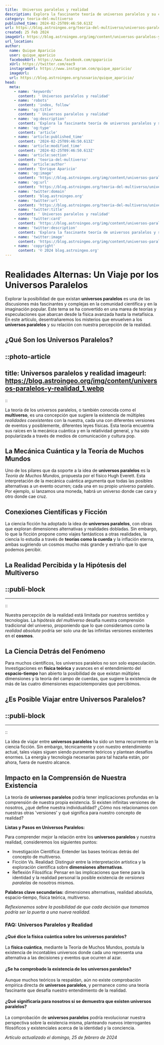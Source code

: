 ```yaml
---
title:  Universos paralelos y realidad
description: Explora la fascinante teoría de universos paralelos y su conexión con nuestra realidad. Ciencia y misterio unidos en un viaje único.
category: teoria-del-multiverso
published_time: 2024-02-25T09:46:50.613Z
url: https://blog.astroingeo.org/teoria-del-multiverso/universos-paralelos-y-realidad
created: 25 Feb 2024
imageUrl: https://blog.astroingeo.org/img/content/universos-paralelos-y-realidad_1.webp
url_location:
author:
  name: Quique Aparicio
  user: quique_aparicio
  facebookUrl: https://www.facebook.com/qaparicio
  xUrl: https://twitter.com/eac9
  instagramUrl: https://www.instagram.com/quique_aparicio/
  imageUrl: 
  url: https://blog.astroingeo.org/usuario/quique_aparicio/
head:
  meta:
    - name: 'keywords'
      content: ' Universos paralelos y realidad'
    - name: 'robots'
      content: 'index, follow'
    - name: 'og:title'
      content: ' Universos paralelos y realidad'
    - name: 'og:description'
      content: 'Explora la fascinante teoría de universos paralelos y su conexión con nuestra realidad. Ciencia y misterio unidos en un viaje único.'
    - name: 'og:type'
      content: 'article'
    - name: 'article:published_time'
      content: '2024-02-25T09:46:50.613Z'
    - name: 'article:modified_time'
      content: '2024-02-25T09:46:50.613Z'
    - name: 'article:section'
      content: 'teoria-del-multiverso'
    - name: 'article:author'
      content: 'Enrique Aparicio'
    - name: 'og:image'
      content: 'https://blog.astroingeo.org/img/content/universos-paralelos-y-realidad_1.webp'
    - name: 'og:url'
      content: 'https://blog.astroingeo.org/teoria-del-multiverso/universos-paralelos-y-realidad'
    - name: 'twitter:domain'
      content: 'blog.astroingeo.org'
    - name: 'twitter:url'
      content: 'https://blog.astroingeo.org/teoria-del-multiverso/universos-paralelos-y-realidad'
    - name: 'twitter:title'
      content: ' Universos paralelos y realidad'
    - name: 'twitter:card'
      content: 'https://blog.astroingeo.org/img/content/universos-paralelos-y-realidad_1.webp'
    - name: 'twitter:description'
      content: 'Explora la fascinante teoría de universos paralelos y su conexión con nuestra realidad. Ciencia y misterio unidos en un viaje único.'
    - name: 'twitter:image'
      content: 'https://blog.astroingeo.org/img/content/universos-paralelos-y-realidad_1.webp'
    - name: 'copyright'
      content: '© 2024 blog.astroingeo.org'
---
```

# Realidades Alternas: Un Viaje por los Universos Paralelos

Explorar la posibilidad de que existan **universos paralelos** es una de las discusiones más fascinantes y complejas en la comunidad científica y en la imaginación popular. Este tema se ha convertido en una marea de teorías y especulaciones que abarcan desde la física avanzada hasta la metafísica. En este artículo, desentrañaremos los misterios que envuelven a los **universos paralelos** y su relación con nuestra percepción de la realidad.

## ¿Qué Son los Universos Paralelos?


::photo-article
---
title:  Universos paralelos y realidad
imageurl: https://blog.astroingeo.org/img/content/universos-paralelos-y-realidad_1.webp
---
::



La teoría de los universos paralelos, o también conocida como el **multiverso**, es una concepción que sugiere la existencia de múltiples *realidades coexistentes* con la nuestra, cada una con diferentes versiones de eventos y posiblemente, diferentes leyes físicas. Esta teoría encuentra sus raíces en la mecánica cuántica y en la relatividad general, y ha sido popularizada a través de medios de comunicación y cultura pop.

## La Mecánica Cuántica y la Teoría de Muchos Mundos

Uno de los pilares que da soporte a la idea de **universos paralelos** es la *Teoría de Muchos Mundos*, propuesta por el físico Hugh Everett. Esta interpretación de la mecánica cuántica argumenta que todas las posibles alternativas a un evento ocurren; cada una en su propio universo paralelo. Por ejemplo, si lanzamos una moneda, habrá un universo donde cae cara y otro donde cae cruz.

## Conexiones Científicas y Ficción

La ciencia ficción ha adoptado la idea de **universos paralelos**, con obras que exploran dimensiones alternativas y realidades dobladas. Sin embargo, lo que la ficción propone como viajes fantásticos a otras realidades, la ciencia lo estudia a través de **teorías como la cuerda** y la inflación eterna, ambas sugiriendo un cosmos mucho más grande y extraño que lo que podemos percibir.

## La Realidad Percibida y la Hipótesis del Multiverso


  ::publi-block
  ---
  ---
  ::
  
  

Nuestra percepción de la realidad está limitada por nuestros sentidos y tecnologías. La *hipótesis del multiverso* desafía nuestra comprensión tradicional del universo, proponiendo que lo que consideramos como la *realidad absoluta* podría ser solo una de las infinitas versiones existentes en el **cosmos**.

## La Ciencia Detrás del Fenómeno

Para muchos científicos, los universos paralelos no son solo especulación. Investigaciones en **física teórica** y avances en el entendimiento del **espacio-tiempo** han abierto la posibilidad de que existan múltiples dimensiones y la teoría del campo de cuerdas, que sugiere la existencia de más de las cuatro dimensiones espaciotemporales que percibimos.

## ¿Es Posible Viajar entre Universos Paralelos?


  ::publi-block
  ---
  ---
  ::
  
  

La idea de viajar entre **universos paralelos** ha sido un tema recurrente en la ciencia ficción. Sin embargo, técnicamente y con nuestro entendimiento actual, tales viajes siguen siendo puramente teóricos y plantean desafíos enormes. La energía y tecnología necesarias para tal hazaña están, por ahora, fuera de nuestro alcance.

## Impacto en la Comprensión de Nuestra Existencia

La teoría de **universos paralelos** podría tener implicaciones profundas en la comprensión de nuestra propia existencia. Si existen infinitas versiones de nosotros, ¿qué define nuestra individualidad? ¿Cómo nos relacionamos con nuestras otras 'versiones' y qué significa para nuestro concepto de realidad?

**Listas y Pasos en Universos Paralelos:**

Para comprender mejor la relación entre los **universos paralelos** y nuestra realidad, consideremos los siguientes puntos:

- Investigación Científica: Entender las bases teóricas detrás del concepto de multiverso.
- Ficción Vs. Realidad: Distinguir entre la interpretación artística y la exploración científica sobre **dimensiones alternativas**.
- Reflexión Filosófica: Pensar en las implicaciones que tiene para la identidad y la realidad personal la posible existencia de *versiones paralelas* de nosotros mismos.

**Palabras clave secundarias:** dimensiones alternativas, realidad absoluta, espacio-tiempo, física teórica, multiverso.

*Reflexionemos sobre la posibilidad de que cada decisión que tomamos podría ser la puerta a una nueva realidad.*

### FAQ: Universos Paralelos y Realidad

#### ¿Qué dice la física cuántica sobre los universos paralelos?
La **física cuántica**, mediante la Teoría de Muchos Mundos, postula la existencia de incontables universos donde cada uno representa una alternativa a las decisiones y eventos que ocurren al azar.

#### ¿Se ha comprobado la existencia de los universos paralelos?
Aunque muchos teóricos la respaldan, aún no existe comprobación empírica directa de **universos paralelos**, y permanece como una teoría fascinante que desafía nuestro entendimiento de la realidad.

#### ¿Qué significaría para nosotros si se demuestra que existen universos paralelos?
La comprobación de **universos paralelos** podría revolucionar nuestra perspectiva sobre la existencia misma, planteando nuevos interrogantes filosóficos y existenciales acerca de la identidad y la conciencia.

_Artículo actualizado el domingo, 25 de febrero de 2024_